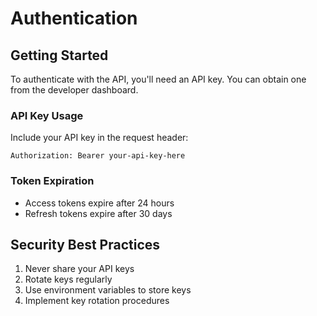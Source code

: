 # Authentication

## Getting Started
To authenticate with the API, you'll need an API key. You can obtain one from the developer dashboard.

### API Key Usage
Include your API key in the request header:

```http
Authorization: Bearer your-api-key-here
```

### Token Expiration
- Access tokens expire after 24 hours
- Refresh tokens expire after 30 days

## Security Best Practices
1. Never share your API keys
2. Rotate keys regularly
3. Use environment variables to store keys
4. Implement key rotation procedures